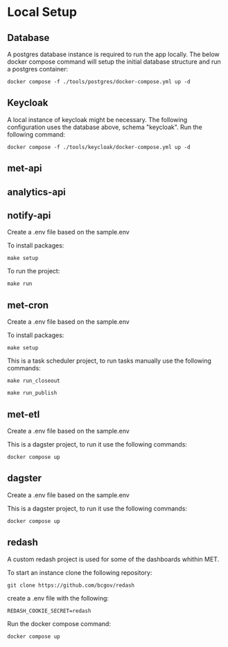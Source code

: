 # Local Setup

## Database

A postgres database instance is required to run the app locally.
The below docker compose command will setup the initial database structure and run a postgres container:

```
docker compose -f ./tools/postgres/docker-compose.yml up -d
```

## Keycloak 

A local instance of keycloak might be necessary. The following configuration uses the database above, schema "keycloak". Run the following command:

```
docker compose -f ./tools/keycloak/docker-compose.yml up -d
```


## met-api
## analytics-api
## notify-api

Create a .env file based on the sample.env

To install packages:

```
make setup
```

To run the project:

```
make run
```

## met-cron

Create a .env file based on the sample.env

To install packages:

```
make setup
```

This is a task scheduler project, to run tasks manually use the following commands:

```
make run_closeout
```
```
make run_publish
```

## met-etl

Create a .env file based on the sample.env

This is a dagster project, to run it use the following commands:

```
docker compose up
```

## dagster

Create a .env file based on the sample.env

This is a dagster project, to run it use the following commands:

```
docker compose up
```

## redash

A custom redash project is used for some of the dashboards whithin MET.

To start an instance clone the following repository:
```
git clone https://github.com/bcgov/redash
```

create a .env file with the following:
```
REDASH_COOKIE_SECRET=redash
```

Run the docker compose command:
```
docker compose up
```